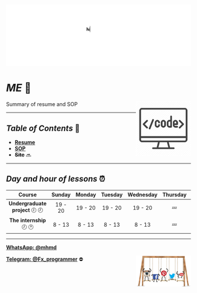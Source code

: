 ![banner](https://github.com/m-ahmadian-h/PNU_3991_AR/blob/main/gif/banner.gif)



# _ME_ :wave: 
<img src="https://github.com/m-ahmadian-h/PNU_3991_AR/blob/main/img/banner.png" align="right"  width="150" />
Summary of resume and SOP

***

## _Table of Contents_ :mag_right:
* __[Resume](https://github.com/m-ahmadian-h/PNU_3991_AR/blob/main/me/resume.pdf)__
* __[SOP](https://github.com/m-ahmadian-h/PNU_3991_AR/blob/main/me/SOP.pdf)__
* __~~Site~~__ :soon:

***

## _Day and hour of lessons_ :alarm_clock:

|Course                                       |Sunday |Monday |Tuesday|Wednesday|Thursday|Friday|Saturday|
|:-------------------------------------------:|:-----:|:-----:|:-----:|:-------:|:------:|:----:|:------:|
|__Undergraduate project__ :clock7: :clock8:  |19 - 20|19 - 20|19 - 20|19 - 20  |:zzz:   |:zzz: |19 - 20 |
|__The internship__   :clock8: :clock1:       |8 - 13 |8 - 13 |8 - 13 |8 - 13   |:zzz:   |:zzz: |8 - 13  |

***
__[WhatsApp: @mhmd](https://wa.me/+989215166403)__ 

__[Telegram: @Fx_programmer](https://telegram.me/Fx_programmer)__ :no_entry:
<img src="https://github.com/m-ahmadian-h/PNU_3991_AR/blob/main/gif/04.gif" align="right" width="150" />
